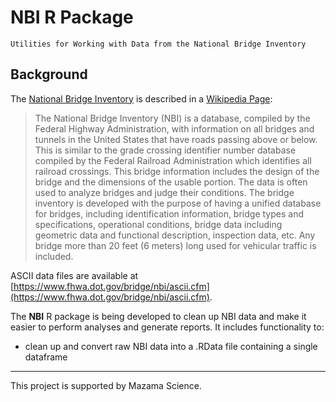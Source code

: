 <!-- [![Build Status](https://travis-ci.org/mazamascience/PWFSLSmoke.svg)](https://travis-ci.org/mazamascience/NationalBridgeInventory)
[![Coverage Status](https://coveralls.io/repos/mazamascience/NationalBridgeInventory/badge.svg?branch=master&service=github)](https://coveralls.io/github/mazamascience/NationalBridgeInventory?branch=master)
[![CRAN\_Status\_Badge](http://www.r-pkg.org/badges/version/NationalBridgeInventory)](https://cran.r-project.org/package=NationalBridgeInventory)
[![Downloads](http://cranlogs.r-pkg.org/badges/NationalBridgeInventory)](https://cran.r-project.org/package=NationalBridgeInventory)
-->

# NBI R Package

```
Utilities for Working with Data from the National Bridge Inventory
```

## Background

The [National Bridge Inventory](https://www.fhwa.dot.gov/bridge/nbi.cfm) is described in a [Wikipedia Page](https://en.wikipedia.org/wiki/National_Bridge_Inventory):

> The National Bridge Inventory (NBI) is a database, compiled by the Federal Highway Administration, with information on all bridges and tunnels in the United States that have roads passing above or below. This is similar to the grade crossing identifier number database compiled by the Federal Railroad Administration which identifies all railroad crossings. This bridge information includes the design of the bridge and the dimensions of the usable portion. The data is often used to analyze bridges and judge their conditions. The bridge inventory is developed with the purpose of having a unified database for bridges, including identification information, bridge types and specifications, operational conditions, bridge data including geometric data and functional description, inspection data, etc. Any bridge more than 20 feet (6 meters) long used for vehicular traffic is included.

ASCII data files are available at [https://www.fhwa.dot.gov/bridge/nbi/ascii.cfm](https://www.fhwa.dot.gov/bridge/nbi/ascii.cfm).

The **NBI** R package is being developed to clean up NBI data and make it easier to perform analyses and generate reports. It includes functionality to:

 * clean up and convert raw NBI data into a .RData file containing a single dataframe


----

This project is supported by Mazama Science.
